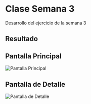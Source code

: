 # Clase Semana 3
Desarrollo del ejercicio de la semana 3

## Resultado

## Pantalla Principal

![Pantalla Principal](/docs/principal.png)

## Pantalla de Detalle

![Pantalla de Detalle](/docs/detail.png)
